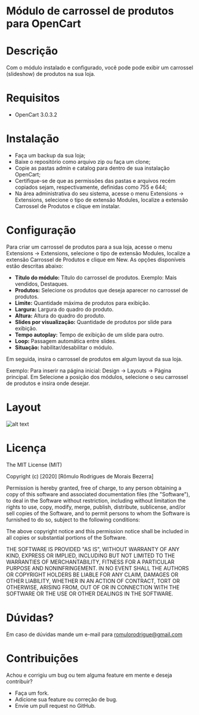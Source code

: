 # Módulo de carrossel de produtos para OpenCart
# Descrição

Com o módulo instalado e configurado, você pode pode exibir um carrossel (slideshow) de produtos na sua loja.

# Requisitos
- OpenCart 3.0.3.2

# Instalação

- Faça um backup da sua loja;
- Baixe o repositório como arquivo zip ou faça um clone;
- Copie as pastas admin e catalog para dentro de sua instalação OpenCart;
- Certifique-se de que as permissões das pastas e arquivos recém copiados sejam, respectivamente, definidas como 755 e 644;
- Na área administrativa do seu sistema, acesse o menu Extensions -> Extensions, selecione o tipo de extensão Modules, localize a extensão Carrossel de Produtos e clique em instalar.

# Configuração

Para criar um carrossel de produtos para a sua loja, acesse o menu Extensions -> Extensions, selecione o tipo de extensão Modules,  localize a extensão Carrossel de Produtos e clique em New. As opções disponíveis estão descritas abaixo:

- **Título do módulo:** Título do carrossel de produtos. Exemplo: Mais vendidos, Destaques.
- **Produtos:** Selecione os produtos que deseja aparecer no carrossel de produtos.
- **Limite:** Quantidade máxima de produtos para exibição.
- **Largura:** Largura do quadro do produto.
- **Altura:** Altura do quadro do produto.
- **Slides por visualização:** Quantidade de produtos por slide para exibição. 
- **Tempo autoplay:** Tempo de exibição de um slide para outro.
- **Loop:** Passagem automática entre slides.
- **Situação:** habilitar/desabilitar o módulo.

Em seguida, insira o carrossel de produtos em algum layout da sua loja. 

Exemplo: Para inserir na página inicial: Design -> Layouts -> Página principal.
Em Selecione a posição dos módulos, selecione o seu carrossel de produtos e insira onde desejar.

# Layout

![alt text](https://atividadeon.com.br/static/img/readme-example.png)

# Licença

The MIT License (MIT)

Copyright (c) [2020] [Rômulo Rodrigues de Morais Bezerra]

Permission is hereby granted, free of charge, to any person obtaining a copy of
this software and associated documentation files (the "Software"), to deal in
the Software without restriction, including without limitation the rights to
use, copy, modify, merge, publish, distribute, sublicense, and/or sell copies of
the Software, and to permit persons to whom the Software is furnished to do so,
subject to the following conditions:

The above copyright notice and this permission notice shall be included in all
copies or substantial portions of the Software.

THE SOFTWARE IS PROVIDED "AS IS", WITHOUT WARRANTY OF ANY KIND, EXPRESS OR
IMPLIED, INCLUDING BUT NOT LIMITED TO THE WARRANTIES OF MERCHANTABILITY, FITNESS
FOR A PARTICULAR PURPOSE AND NONINFRINGEMENT. IN NO EVENT SHALL THE AUTHORS OR
COPYRIGHT HOLDERS BE LIABLE FOR ANY CLAIM, DAMAGES OR OTHER LIABILITY, WHETHER
IN AN ACTION OF CONTRACT, TORT OR OTHERWISE, ARISING FROM, OUT OF OR IN
CONNECTION WITH THE SOFTWARE OR THE USE OR OTHER DEALINGS IN THE SOFTWARE.

# Dúvidas?
Em caso de dúvidas mande um e-mail para romulorodrigue@gmail.com

# Contribuições

Achou e corrigiu um bug ou tem alguma feature em mente e deseja contribuir?

- Faça um fork.
- Adicione sua feature ou correção de bug.
- Envie um pull request no GitHub.

